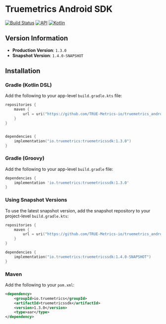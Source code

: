# Truemetrics Android SDK

[![Build Status](https://github.com/TRUE-Metrics-io/truemetrics_android_SDK_p/actions/workflows/build.yml/badge.svg?branch=main)](https://github.com/TRUE-Metrics-io/truemetrics_android_SDK_p/actions/workflows/main.yml)
[![API](https://img.shields.io/badge/API-21%2B-brightgreen.svg?style=flat)](https://android-arsenal.com/api?level=21)
[![Kotlin](https://img.shields.io/badge/kotlin-2.2.20-blue.svg?logo=kotlin)](http://kotlinlang.org)


## Version Information

- **Production Version**: `1.3.0`
- **Snapshot Version**: `1.4.0-SNAPSHOT`


## Installation

### Gradle (Kotlin DSL)

Add the following to your app-level `build.gradle.kts` file:

```kotlin
repositories {
    maven {
        url = uri("https://github.com/TRUE-Metrics-io/truemetrics_android_SDK_p_maven/raw/")
    }
}


dependencies {
    implementation("io.truemetrics:truemetricssdk:1.3.0")
}
```

### Gradle (Groovy)

Add the following to your app-level `build.gradle` file:

```groovy
dependencies {
    implementation 'io.truemetrics:truemetricssdk:1.3.0'
}
```

### Using Snapshot Versions

To use the latest snapshot version, add the snapshot repository to your project-level
`build.gradle.kts`:

```kotlin
repositories {
    maven {
        url = uri("https://github.com/TRUE-Metrics-io/truemetrics_android_SDK_p_maven/raw/snapshots")
    }
}

dependencies {
    implementation("io.truemetrics:truemetricssdk:1.4.0-SNAPSHOT")
}
```

### Maven

Add the following to your `pom.xml`:

```xml
<dependency>
    <groupId>io.truemetrics</groupId>
    <artifactId>truemetricssdk</artifactId>
    <version>1.3.0</version>
    <type>aar</type>
</dependency>
```
